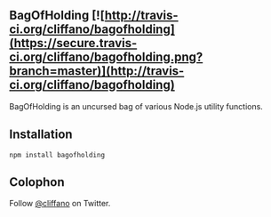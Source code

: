 BagOfHolding [![http://travis-ci.org/cliffano/bagofholding](https://secure.travis-ci.org/cliffano/bagofholding.png?branch=master)](http://travis-ci.org/cliffano/bagofholding)
-----------

BagOfHolding is an uncursed bag of various Node.js utility functions.

Installation
------------

    npm install bagofholding

Colophon
--------

Follow [@cliffano](http://twitter.com/cliffano) on Twitter.
